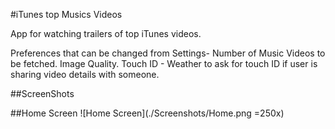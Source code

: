 #iTunes top Musics Videos

App for watching trailers of top iTunes videos.

Preferences that can be changed from Settings-
Number of Music Videos to be fetched.
Image Quality.
Touch ID - Weather to ask for touch ID if user is sharing video details with someone.

##ScreenShots

##Home Screen
![Home Screen](./Screenshots/Home.png =250x)
